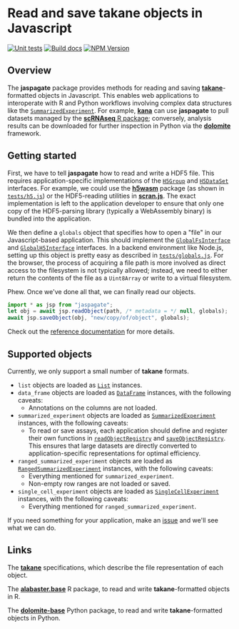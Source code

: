 # Read and save takane objects in Javascript

[![Unit tests](https://github.com/ArtifactDB/jaspagate/actions/workflows/run-tests.yaml/badge.svg)](https://github.com/ArtifactDB/jaspagate/actions/workflows/run-tests.yaml)
[![Build docs](https://github.com/ArtifactDB/jaspagate/actions/workflows/build-docs.yaml/badge.svg)](https://github.com/ArtifactDB/jaspagate/actions/workflows/build-docs.yaml)
[![NPM Version](https://img.shields.io/npm/v/jaspagate)](http://npmjs.com/package/jaspagate)

## Overview

The **jaspagate** package provides methods for reading and saving [**takane**](https://github.com/ArtifactDB/takane)-formatted objects in Javascript.
This enables web applications to interoperate with R and Python workflows involving complex data structures like the [`SummarizedExperiment`](https://bioconductor.org/packages/SummarizedExperiment).
For example, [**kana**](https://github.com/kanaverse/kana) can use **jaspagate** to pull datasets managed by the [**scRNAseq** R package](https://github.com/LTLA/scRNAseq);
conversely, analysis results can be downloaded for further inspection in Python via the [**dolomite**](https://github.com/ArtifactDB/dolomite-base) framework.

## Getting started

First, we have to tell **jaspagate** how to read and write a HDF5 file.
This requires application-specific implementations of the [`H5Group`](https://artifactdb.github.io/jaspagate/H5Group.html) and [`H5DataSet`](https://artifactdb.github.io/jaspagate/H5DataSet.html) interfaces.
For example, we could use the [**h5wasm**](https://github.com/usnistgov/h5wasm) package (as shown in [`tests/h5.js`](tests/h5.js)) or the HDF5-reading utilities in [**scran.js**](https://github.com/kana/scran.js).
The exact implementation is left to the application developer to ensure that only one copy of the HDF5-parsing library (typically a WebAssembly binary) is bundled into the application.

We then define a `globals` object that specifies how to open a "file" in our Javascript-based application.
This should implement the [`GlobalFsInterface`](https://artifactdb.github.io/jaspagate/GlobalFsInterface.html) and [`GlobalH5Interface`](https://artifactdb.github.io/jaspagate/GlobalH5Interface.html) interfaces. 
In a backend environment like Node.js, setting up this object is pretty easy as described in [`tests/globals.js`](tests/globals.js).
For the browser, the process of acquiring a file path is more involved as direct access to the filesystem is not typically allowed;
instead, we need to either return the contents of the file as a `Uint8Array` or write to a virtual filesystem.

Phew.
Once we've done all that, we can finally read our objects.

```js
import * as jsp from "jaspagate";
let obj = await jsp.readObject(path, /* metadata = */ null, globals);
await jsp.saveObject(obj, "new/copy/of/object", globals);
```

Check out the [reference documentation](https://artifactdb.github.io/jaspagate) for more details.

## Supported objects

Currently, we only support a small number of **takane** formats.

- `list` objects are loaded as [`List`](https://ltla.github.io/bioconductor.js/List.html) instances.
- `data_frame` objects are loaded as [`DataFrame`](https://ltla.github.io/bioconductor.js/DataFrame.html) instances, with the following caveats:
  - Annotations on the columns are not loaded.
- `summarized_experiment` objects are loaded as [`SummarizedExperiment`](https://ltla.github.io/bioconductor.js/SummarizedExperiment.html) instances, with the following caveats:
  - To read or save assays, each application should define and register their own functions
    in [`readObjectRegistry`](https://artifactdb.github.io/jaspagate/readObjectRegistry) and [`saveObjectRegistry`](https://artifactdb.github.io/jaspagate/saveObjectRegistry).
    This ensures that large datasets are directly converted to application-specific representations for optimal efficiency.
- `ranged_summarized_experiment` objects are loaded as [`RangedSummarizedExperiment`](https://ltla.github.io/bioconductor.js/RangedSummarizedExperiment.html) instances, with the following caveats:
  - Everything mentioned for `summarized_experiment`.
  - Non-empty row ranges are not loaded or saved.
- `single_cell_experiment` objects are loaded as [`SingleCellExperiment`](https://ltla.github.io/bioconductor.js/SingleCellExperiment.html) instances, with the following caveats:
  - Everything mentioned for `ranged_summarized_experiment`.

If you need something for your application, make an [issue](https://github.com/jaspagate/issues) and we'll see what we can do.

## Links

The [**takane**](https://github.com/ArtifactDB/takane) specifications, which describe the file representation of each object.

The [**alabaster.base**](https://github.com/ArtifactDB/alabaster.base) R package, to read and write **takane**-formatted objects in R.

The [**dolomite-base**](https://github.com/ArtifactDB/dolomite-base) Python package, to read and write **takane**-formatted objects in Python.

